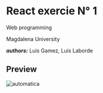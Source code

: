 # React exercie N° 1 

Web programming

Magdalena University

***authors:*** Luis Gamez, Luis Laborde

## Preview

![automatica](https://firebasestorage.googleapis.com/v0/b/warehouse-ee161.appspot.com/o/screen_react_exercice_1.png?alt=media&token=9cbf9331-7317-4fa5-b204-fdbc851de1e3)